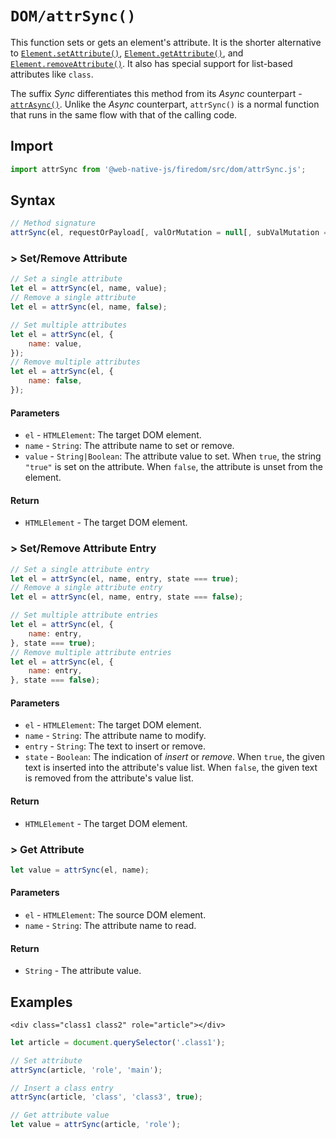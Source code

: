 # `DOM/attrSync()`

This function sets or gets an element's attribute. It is the shorter alternative to [`Element.setAttribute()`](https://developer.mozilla.org/en-US/docs/Web/API/Element/setAttribute), [`Element.getAttribute()`](https://developer.mozilla.org/en-US/docs/Web/API/Element/getAttribute), and [`Element.removeAttribute()`](https://developer.mozilla.org/en-US/docs/Web/API/Element/removeAttribute). It also has special support for list-based attributes like `class`.

The suffix _Sync_ differentiates this method from its _Async_ counterpart - [`attrAsync()`](/firedom/api/dom/attrasync.md). Unlike the _Async_ counterpart, `attrSync()` is a normal function that runs in the same flow with that of the calling code.

## Import

```javascript
import attrSync from '@web-native-js/firedom/src/dom/attrSync.js';
```

## Syntax

```javascript
// Method signature
attrSync(el, requestOrPayload[, valOrMutation = null[, subValMutation = null]]);
```

### &gt; Set/Remove Attribute

```javascript
// Set a single attribute
let el = attrSync(el, name, value);
// Remove a single attribute
let el = attrSync(el, name, false);

// Set multiple attributes
let el = attrSync(el, {
    name: value,
});
// Remove multiple attributes
let el = attrSync(el, {
    name: false,
});
```

#### Parameters

* `el` - `HTMLElement`: The target DOM element.
* `name` - `String`: The attribute name to set or remove.
* `value` - `String|Boolean`: The attribute value to set. When `true`, the string `"true"` is set on the attribute. When `false`, the attribute is unset from the element.

#### Return

* `HTMLElement` - The target DOM element.

### &gt; Set/Remove Attribute Entry

```javascript
// Set a single attribute entry
let el = attrSync(el, name, entry, state === true);
// Remove a single attribute entry
let el = attrSync(el, name, entry, state === false);

// Set multiple attribute entries
let el = attrSync(el, {
    name: entry,
}, state === true);
// Remove multiple attribute entries
let el = attrSync(el, {
    name: entry,
}, state === false);
```

#### Parameters

* `el` - `HTMLElement`: The target DOM element.
* `name` - `String`: The attribute name to modify.
* `entry` - `String`: The text to insert or remove.
* `state` - `Boolean`: The indication of _insert_ or _remove_. When `true`, the given text is inserted into the attribute's value list. When `false`, the given text is removed from the attribute's value list.

#### Return

* `HTMLElement` - The target DOM element.

### &gt; Get Attribute

```javascript
let value = attrSync(el, name);
```

#### Parameters

* `el` - `HTMLElement`: The source DOM element.
* `name` - `String`: The attribute name to read.

#### Return

* `String` - The attribute value.

## Examples

```markup
<div class="class1 class2" role="article"></div>
```

```javascript
let article = document.querySelector('.class1');

// Set attribute
attrSync(article, 'role', 'main');

// Insert a class entry
attrSync(article, 'class', 'class3', true);

// Get attribute value
let value = attrSync(article, 'role');
```

